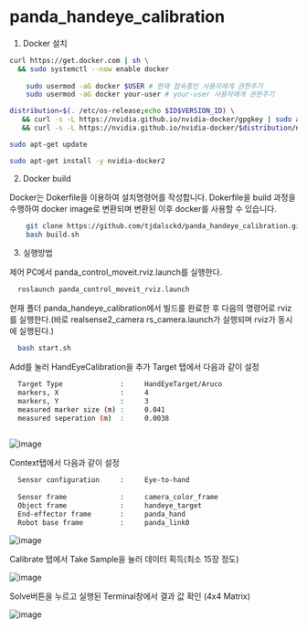 # panda_handeye_calibration

1. Docker 설치
```bash
curl https://get.docker.com | sh \
  && sudo systemctl --now enable docker
 
    sudo usermod -aG docker $USER # 현재 접속중인 사용자에게 권한주기
    sudo usermod -aG docker your-user # your-user 사용자에게 권한주기

distribution=$(. /etc/os-release;echo $ID$VERSION_ID) \
   && curl -s -L https://nvidia.github.io/nvidia-docker/gpgkey | sudo apt-key add - \
   && curl -s -L https://nvidia.github.io/nvidia-docker/$distribution/nvidia-docker.list | sudo tee /etc/apt/sources.list.d/nvidia-docker.list

sudo apt-get update

sudo apt-get install -y nvidia-docker2
```


2. Docker build

Docker는 Dokerfile을 이용하여 설치명령어를 작성합니다. Dokerfile을 build 과정을 수행하여 docker image로 변환되며 변환된 이후 docker를 사용할 수 있습니다.

```bash
    git clone https://github.com/tjdalsckd/panda_handeye_calibration.git
    bash build.sh
```

3. 실행방법

제어 PC에서 panda_control_moveit.rviz.launch를 실행한다.
``` bash
  roslaunch panda_control_moveit_rviz.launch
```
현재 폴더 panda_handeye_calibration에서 빌드를 완료한 후 다음의 명령어로 rviz를 실행한다.(바로 realsense2_camera rs_camera.launch가 실행되며 rviz가 동시에 실행된다.)
```bash
  bash start.sh
```
Add를 눌러 HandEyeCalibration을 추가 Target 탭에서 다음과 같이 설정
```bash
  Target Type              :     HandEyeTarget/Aruco
  markers, X               :     4
  markers, Y               :     3
  measured marker size (m) :     0.041
  measured seperation (m)  :     0.0038
  
```

![image](https://user-images.githubusercontent.com/53217819/142820762-6fdaf67d-faa2-4cce-9b00-2b65780a7b23.png)


Context탭에서 다음과 같이 설정
```bash
  Sensor configuration     :     Eye-to-hand
  
  Sensor frame             :     camera_color_frame
  Object frame             :     handeye_target
  End-effector frame       :     panda_hand
  Robot base frame         :     panda_link0
```
![image](https://user-images.githubusercontent.com/53217819/142820826-a4a063fb-71c4-4111-9eb3-11666db961ae.png)

Calibrate 탭에서 Take Sample을 눌러 데이터 획득(최소 15장 정도)

![image](https://user-images.githubusercontent.com/53217819/142820938-bedd0ec4-8080-47f8-80c7-8802bd289a7b.png)

Solve버튼을 누르고 실행된 Terminal창에서 결과 값 확인 (4x4 Matrix)

![image](https://user-images.githubusercontent.com/53217819/142820983-628b28a6-e585-4464-9194-84b68a76579b.png)

